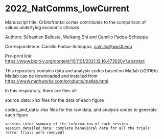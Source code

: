 # 2022_NatComms_lowCurrent
Manuscript title: Orbitofrontal cortex contributes to the comparison of values underlying economic choices

Authors: Sébastien Ballesta, Weikang Shi and Camillo Padoa-Schioppa

Correspondence: Camillo Padoa-Schioppa, camillo@wustl.edu 

Pre-print link: https://www.biorxiv.org/content/10.1101/2021.12.16.473020v1.abstract

This repository contains data and analysis codes based on Matlab (v2016b). Matlab can be downloaded and installed from https://www.mathworks.com/products/matlab.html. 

	

	
In this respiratory, there are files of:

source_data: xlsx files for the data of each figure 

codes_and_data: xlsx files for the raw data, and analysis codes to generate each figure
  
    session_info: summary of the information of each session
    session_detailed_data: complete behavioral data for all the trials (error trials were removed)
  
  
  
